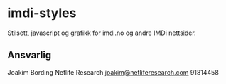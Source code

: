 # imdi-styles
Stilsett, javascript og grafikk for imdi.no og andre IMDi nettsider.

## Ansvarlig
Joakim Bording
Netlife Research
joakim@netliferesearch.com
91814458
